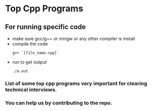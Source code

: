 # Top Cpp Programs

## For running specific code 
- make sure gcc/g++ or mingw or any other compiler is install
- compile the code
    ```
    g++ `[file_name.cpp]`
    ```
- run to get output
    ```
    ./a.out
    ```

### List of some top cpp programs very important for clearing technical interviews.

### You can help us by contributing to the repo.
